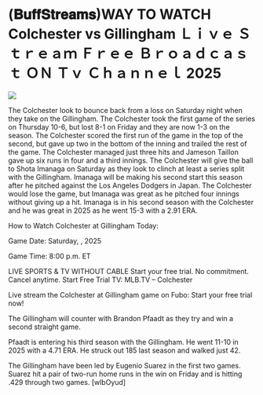 # (𝐁𝐮𝐟𝐟𝐒𝐭𝐫𝐞𝐚𝐦𝐬)WAY TO WATCH Colchester vs Gillingham Ｌｉｖｅ Ｓｔｒｅａｍ Ｆｒｅｅ Ｂｒｏａｄｃａｓｔ ＯＮ Ｔｖ Ｃｈａｎｎｅｌ  2025  
  
  
[![](https://i.imgur.com/qSNzIqt.png)](https://movie.rssnews.media/TUQeLTrBc.php)  
  
The Colchester look to bounce back from a loss on Saturday night when they take on the Gillingham. The Colchester took the first game of the series on Thursday 10-6, but lost 8-1 on Friday and they are now 1-3 on the season. The Colchester scored the first run of the game in the top of the second, but gave up two in the bottom of the inning and trailed the rest of the game. The Colchester managed just three hits and Jameson Taillon gave up six runs in four and a third innings. The Colchester will give the ball to Shota Imanaga on Saturday as they look to clinch at least a series split with the Gillingham. Imanaga will be making his second start this season after he pitched against the Los Angeles Dodgers in Japan. The Colchester would lose the game, but Imanaga was great as he pitched four innings without giving up a hit. Imanaga is in his second season with the Colchester and he was great in 2025 as he went 15-3 with a 2.91 ERA.

How to Watch Colchester at Gillingham Today:

Game Date: Saturday, , 2025

Game Time: 8:00 p.m. ET

LIVE SPORTS & TV WITHOUT CABLE
Start your free trial. No commitment. Cancel anytime.
Start Free Trial
TV: MLB.TV – Colchester

Live stream the Colchester at Gillingham game on Fubo: Start your free trial now!

The Gillingham will counter with Brandon Pfaadt as they try and win a second straight game.

Pfaadt is entering his third season with the Gillingham. He went 11-10 in 2025 with a 4.71 ERA. He struck out 185 last season and walked just 42.

The Gillingham have been led by Eugenio Suarez in the first two games. Suarez hit a pair of two-run home runs in the win on Friday and is hitting .429 through two games. [wlbOyud]